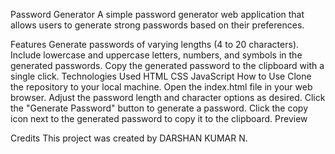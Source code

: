 


Password Generator
A simple password generator web application that allows users to generate strong passwords based on their preferences.

Features
Generate passwords of varying lengths (4 to 20 characters).
Include lowercase and uppercase letters, numbers, and symbols in the generated passwords.
Copy the generated password to the clipboard with a single click.
Technologies Used
HTML
CSS
JavaScript
How to Use
Clone the repository to your local machine.
Open the index.html file in your web browser.
Adjust the password length and character options as desired.
Click the "Generate Password" button to generate a password.
Click the copy icon next to the generated password to copy it to the clipboard.
Preview

Credits
This project was created by DARSHAN KUMAR N.
